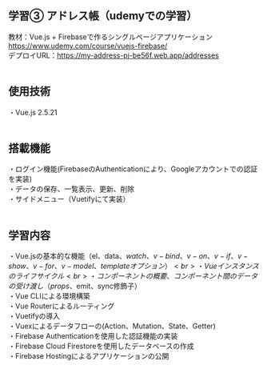 ## 学習③ アドレス帳（udemyでの学習）
教材：Vue.js + Firebaseで作るシングルページアプリケーション<br>
https://www.udemy.com/course/vuejs-firebase/<br>
デプロイURL：https://my-address-pj-be56f.web.app/addresses
<br><br>

## 使用技術
・Vue.js 2.5.21
<br><br>

## 搭載機能
・ログイン機能(FirebaseのAuthenticationにより、Googleアカウントでの認証を実装)<br>
・データの保存、一覧表示、更新、削除<br>
・サイドメニュー（Vuetifyにて実装）
<br><br>

## 学習内容
・Vue.jsの基本的な機能（el、data、$watch、v-bind、v-on、v-if、v-show、v-for、v-model、templateオプション）<br>
・Vueインスタンスのライフサイクル<br>
・コンポーネントの概要、コンポーネント間のデータの受け渡し（props、$emit、sync修飾子）<br>
・Vue CLIによる環境構築<br>
・Vue Routerによるルーティング<br>
・Vuetifyの導入<br>
・Vuexによるデータフローの(Action、Mutation、State、Getter)<br>
・Firebase Authenticationを使用した認証機能の実装<br>
・Firebase Cloud Firestoreを使用したデータベースの作成<br>
・Firebase Hostingによるアプリケーションの公開
